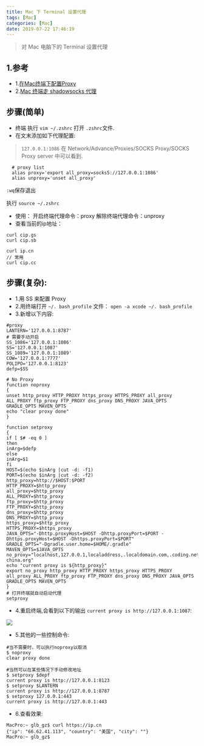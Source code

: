 ```yaml
---
title: Mac 下 Terminal 设置代理
tags: [Mac]
categories: [Mac]
date: 2019-07-22 17:46:19
---
```



> 对 Mac 电脑下的 Terminal 设置代理

<!-- more -->

## 1.参考
* 1.[在Mac终端下配置Proxy](https://miao1007.github.io/%E5%9C%A8mac%E7%BB%88%E7%AB%AF%E4%B8%8B%E9%85%8D%E7%BD%AEproxy/)
* 2.[Mac 终端走 shadowsocks 代理](https://www.yfmingo.cn/2018/06/29/mac-terminal-shadowsocks/)

## 步骤(简单)
* 终端 执行 `vim ~/.zshrc` 打开 `.zshrc`文件.
* 在文末添加如下代理配置:

> `127.0.0.1:1086` 在 Network/Advance/Proxies/SOCKS Proxy/SOCKS Proxy server 中可以看到. 

```
  # proxy list
  alias proxy='export all_proxy=socks5://127.0.0.1:1086'
  alias unproxy='unset all_proxy'
```

`:wq`保存退出

执行 `source ~/.zshrc`
* 使用：
  开启终端代理命令：proxy
  解除终端代理命令：unproxy
* 查看当前的ip地址：
```
curl cip.gs
curl cip.sb

curl ip.cn
// 常用
curl cip.cc
```

## 步骤(复杂):
* 1.用 SS 来配置 Proxy
* 2.用终端打开 `~/. bash_profile` 文件： `open -a xcode ~/. bash_profile`
* 3.新增以下内容:

```
#proxy
LANTERN='127.0.0.1:8787'
# 需要手动开启
SS_1086='127.0.0.1:1086'
SS='127.0.0.1:1087'
SS_1089='127.0.0.1:1089'
COW='127.0.0.1:7777'
POLIPO='127.0.0.1:8123'
defp=$SS

# No Proxy
function noproxy
{
unset http_proxy HTTP_PROXY https_proxy HTTPS_PROXY all_proxy ALL_PROXY ftp_proxy FTP_PROXY dns_proxy DNS_PROXY JAVA_OPTS GRADLE_OPTS MAVEN_OPTS
echo "clear proxy done"
}

function setproxy
{
if [ $# -eq 0 ]
then
inArg=$defp
else
inArg=$1
fi
HOST=$(echo $inArg |cut -d: -f1)
PORT=$(echo $inArg |cut -d: -f2)
http_proxy=http://$HOST:$PORT
HTTP_PROXY=$http_proxy
all_proxy=$http_proxy
ALL_PROXY=$http_proxy
ftp_proxy=$http_proxy
FTP_PROXY=$http_proxy
dns_proxy=$http_proxy
DNS_PROXY=$http_proxy
https_proxy=$http_proxy
HTTPS_PROXY=$https_proxy
JAVA_OPTS="-Dhttp.proxyHost=$HOST -Dhttp.proxyPort=$PORT -Dhttps.proxyHost=$HOST -Dhttps.proxyPort=$PORT"
GRADLE_OPTS="-Dgradle.user.home=$HOME/.gradle"
MAVEN_OPTS=$JAVA_OPTS
no_proxy="localhost,127.0.0.1,localaddress,.localdomain.com,.coding.net,.ruby-china.org"
echo "current proxy is ${http_proxy}"
export no_proxy http_proxy HTTP_PROXY https_proxy HTTPS_PROXY all_proxy ALL_PROXY ftp_proxy FTP_PROXY dns_proxy DNS_PROXY JAVA_OPTS GRADLE_OPTS MAVEN_OPTS
}
# 打开终端就自动启动代理
setproxy

```

* 4.重启终端,会看到以下的输出 `current proxy is http://127.0.0.1:1087`:

![](http://pic.pgyjz.cn/blog/Mac/MacSetProxy/Snip20190722_1.png)

* 5.其他的一些控制命令:

```
#当不需要时，可以执行noproxy以取消
$ noproxy 
clear proxy done

#当然可以在某些情况下手动修改地址
$ setproxy $depf
current proxy is http://127.0.0.1:8123
$ setproxy $LANTERN
current proxy is http://127.0.0.1:8787
$ setproxy 127.0.0.1:443
current proxy is http://127.0.0.1:443

```

* 6.查看效果:

```
MacPro:~ glb_gz$ curl https://ip.cn
{"ip": "66.62.41.113", "country": "美国", "city": ""}
MacPro:~ glb_gz$ 
```
